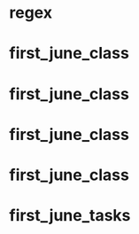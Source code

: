 # regex
# first_june_class
# first_june_class
# first_june_class
# first_june_class
# first_june_tasks
